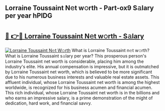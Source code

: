 ## Lorraine Toussaint N𝚎t w𝚘rth - Part-ox9 S𝚊lary per year hPlDG

# <h2><a href="http://gc4b9ki.nevu.top/?p=Lorraine+Toussaint">🔗 👉🔴 Lorraine Toussaint N𝚎t w𝚘rth - S𝚊lary</a></h2>

[![Lorraine Toussaint N𝚎t W𝚘rth](https://i.imgur.com/Oavwk0R.jpeg)](http://gc4b9ki.nevu.top/?p=Lorraine+Toussaint)
What is Lorraine Toussaint n𝚎t w𝚘rth? What is Lorraine Toussaint s𝚊lary per year?
This prosperous person's Lorraine Toussaint net worth is considerable, placing him among the industry's elite. His annual compensation is impressive, but it is outmatched by Lorraine Toussaint net worth, which is believed to be more significant due to his numerous business interests and valuable real estate assets. This affluent individual, whose Lorraine Toussaint net worth is among the highest worldwide, is recognized for his business acumen and financial acumen. This rich individual, whose Lorraine Toussaint net worth is in the billions and who earns an impressive salary, is a prime demonstration of the might of dedication, hard work, and financial savvy.
